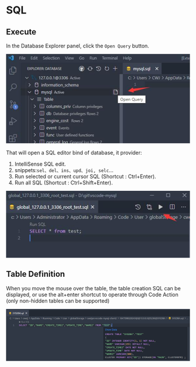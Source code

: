 # SQL

## Execute

In the Database Explorer panel, click the `Open Query` button.

![newquery](images/newquery.jpg)

That will open a SQL editor bind of database, it provider:

1. IntelliSense SQL edit.
2. snippets:`sel、del、ins、upd、joi, selc`...
3. Run selected or current cursor SQL (Shortcut : Ctrl+Enter).
4. Run all SQL (Shortcut : Ctrl+Shift+Enter).

![run](images/run.jpg)

## Table Definition

When you move the mouse over the table, the table creation SQL can be displayed, or use the alt+enter shortcut to operate through Code Action (only non-hidden tables can be supported)

![](image/sql/1647176834109.png)
